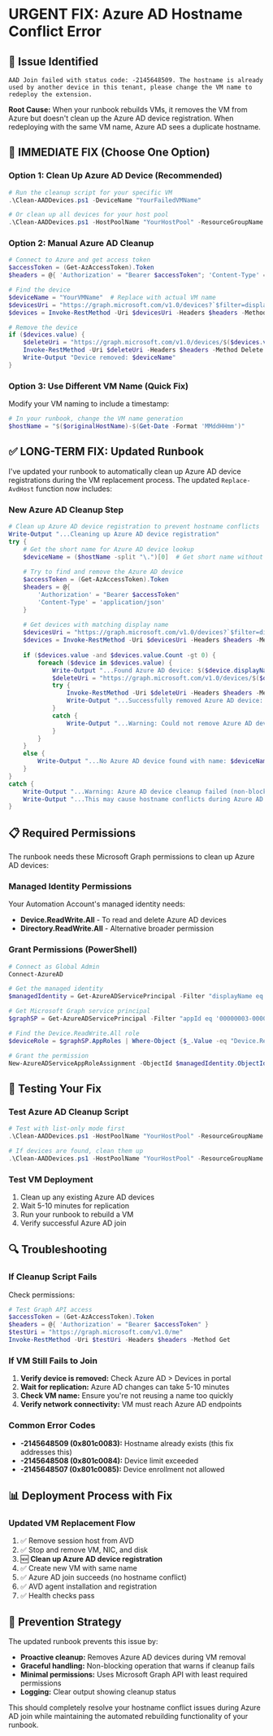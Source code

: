 # URGENT FIX: Azure AD Hostname Conflict Error

## 🐛 Issue Identified
```
AAD Join failed with status code: -2145648509. The hostname is already used by another device in this tenant, please change the VM name to redeploy the extension.
```

**Root Cause:** When your runbook rebuilds VMs, it removes the VM from Azure but doesn't clean up the Azure AD device registration. When redeploying with the same VM name, Azure AD sees a duplicate hostname.

## 🚨 IMMEDIATE FIX (Choose One Option)

### Option 1: Clean Up Azure AD Device (Recommended)
```powershell
# Run the cleanup script for your specific VM
.\Clean-AADDevices.ps1 -DeviceName "YourFailedVMName"

# Or clean up all devices for your host pool
.\Clean-AADDevices.ps1 -HostPoolName "YourHostPool" -ResourceGroupName "YourAVDRG"
```

### Option 2: Manual Azure AD Cleanup
```powershell
# Connect to Azure and get access token
$accessToken = (Get-AzAccessToken).Token
$headers = @{ 'Authorization' = "Bearer $accessToken"; 'Content-Type' = 'application/json' }

# Find the device
$deviceName = "YourVMName"  # Replace with actual VM name
$devicesUri = "https://graph.microsoft.com/v1.0/devices?`$filter=displayName eq '$deviceName'"
$devices = Invoke-RestMethod -Uri $devicesUri -Headers $headers -Method Get

# Remove the device
if ($devices.value) {
    $deleteUri = "https://graph.microsoft.com/v1.0/devices/$($devices.value[0].id)"
    Invoke-RestMethod -Uri $deleteUri -Headers $headers -Method Delete
    Write-Output "Device removed: $deviceName"
}
```

### Option 3: Use Different VM Name (Quick Fix)
Modify your VM naming to include a timestamp:
```powershell
# In your runbook, change the VM name generation
$hostName = "$($originalHostName)-$(Get-Date -Format 'MMddHHmm')"
```

## ✅ LONG-TERM FIX: Updated Runbook

I've updated your runbook to automatically clean up Azure AD device registrations during the VM replacement process. The updated `Replace-AvdHost` function now includes:

### New Azure AD Cleanup Step
```powershell
# Clean up Azure AD device registration to prevent hostname conflicts
Write-Output "...Cleaning up Azure AD device registration"
try {
    # Get the short name for Azure AD device lookup
    $deviceName = ($hostName -split "\.")[0]  # Get short name without FQDN
    
    # Try to find and remove the Azure AD device
    $accessToken = (Get-AzAccessToken).Token
    $headers = @{
        'Authorization' = "Bearer $accessToken"
        'Content-Type' = 'application/json'
    }
    
    # Get devices with matching display name
    $devicesUri = "https://graph.microsoft.com/v1.0/devices?`$filter=displayName eq '$deviceName'"
    $devices = Invoke-RestMethod -Uri $devicesUri -Headers $headers -Method Get -ErrorAction SilentlyContinue
    
    if ($devices.value -and $devices.value.Count -gt 0) {
        foreach ($device in $devices.value) {
            Write-Output "...Found Azure AD device: $($device.displayName) (ID: $($device.id))"
            $deleteUri = "https://graph.microsoft.com/v1.0/devices/$($device.id)"
            try {
                Invoke-RestMethod -Uri $deleteUri -Headers $headers -Method Delete -ErrorAction Stop
                Write-Output "...Successfully removed Azure AD device: $($device.displayName)"
            }
            catch {
                Write-Output "...Warning: Could not remove Azure AD device $($device.displayName): $($_.Exception.Message)"
            }
        }
    }
    else {
        Write-Output "...No Azure AD device found with name: $deviceName"
    }
}
catch {
    Write-Output "...Warning: Azure AD device cleanup failed (non-blocking): $($_.Exception.Message)"
    Write-Output "...This may cause hostname conflicts during Azure AD join. Consider manual cleanup if deployment fails."
}
```

## 📋 Required Permissions

The runbook needs these Microsoft Graph permissions to clean up Azure AD devices:

### Managed Identity Permissions
Your Automation Account's managed identity needs:
- **Device.ReadWrite.All** - To read and delete Azure AD devices
- **Directory.ReadWrite.All** - Alternative broader permission

### Grant Permissions (PowerShell)
```powershell
# Connect as Global Admin
Connect-AzureAD

# Get the managed identity
$managedIdentity = Get-AzureADServicePrincipal -Filter "displayName eq 'YourAutomationAccountName'"

# Get Microsoft Graph service principal
$graphSP = Get-AzureADServicePrincipal -Filter "appId eq '00000003-0000-0000-c000-000000000000'"

# Find the Device.ReadWrite.All role
$deviceRole = $graphSP.AppRoles | Where-Object {$_.Value -eq "Device.ReadWrite.All"}

# Grant the permission
New-AzureADServiceAppRoleAssignment -ObjectId $managedIdentity.ObjectId -PrincipalId $managedIdentity.ObjectId -ResourceId $graphSP.ObjectId -Id $deviceRole.Id
```

## 🧪 Testing Your Fix

### Test Azure AD Cleanup Script
```powershell
# Test with list-only mode first
.\Clean-AADDevices.ps1 -HostPoolName "YourHostPool" -ResourceGroupName "YourAVDRG" -ListOnly

# If devices are found, clean them up
.\Clean-AADDevices.ps1 -HostPoolName "YourHostPool" -ResourceGroupName "YourAVDRG" -Force
```

### Test VM Deployment
1. Clean up any existing Azure AD devices
2. Wait 5-10 minutes for replication
3. Run your runbook to rebuild a VM
4. Verify successful Azure AD join

## 🔍 Troubleshooting

### If Cleanup Script Fails
Check permissions:
```powershell
# Test Graph API access
$accessToken = (Get-AzAccessToken).Token
$headers = @{ 'Authorization' = "Bearer $accessToken" }
$testUri = "https://graph.microsoft.com/v1.0/me"
Invoke-RestMethod -Uri $testUri -Headers $headers -Method Get
```

### If VM Still Fails to Join
1. **Verify device is removed:** Check Azure AD > Devices in portal
2. **Wait for replication:** Azure AD changes can take 5-10 minutes
3. **Check VM name:** Ensure you're not reusing a name too quickly
4. **Verify network connectivity:** VM must reach Azure AD endpoints

### Common Error Codes
- **-2145648509 (0x801c0083):** Hostname already exists (this fix addresses this)
- **-2145648508 (0x801c0084):** Device limit exceeded
- **-2145648507 (0x801c0085):** Device enrollment not allowed

## 📊 Deployment Process with Fix

### Updated VM Replacement Flow
1. ✅ Remove session host from AVD
2. ✅ Stop and remove VM, NIC, and disk
3. 🆕 **Clean up Azure AD device registration**
4. ✅ Create new VM with same name
5. ✅ Azure AD join succeeds (no hostname conflict)
6. ✅ AVD agent installation and registration
7. ✅ Health checks pass

## 🎯 Prevention Strategy

The updated runbook prevents this issue by:
- **Proactive cleanup:** Removes Azure AD devices during VM removal
- **Graceful handling:** Non-blocking operation that warns if cleanup fails
- **Minimal permissions:** Uses Microsoft Graph API with least required permissions
- **Logging:** Clear output showing cleanup status

This should completely resolve your hostname conflict issues during Azure AD join while maintaining the automated rebuilding functionality of your runbook.
